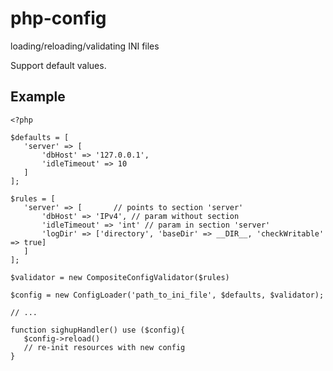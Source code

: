 php-config
==========

loading/reloading/validating INI files

Support default values.

Example
-------

```
<?php

$defaults = [
   'server' => [
       'dbHost' => '127.0.0.1',
       'idleTimeout' => 10
   ]
];

$rules = [
   'server' => [       // points to section 'server'
       'dbHost' => 'IPv4', // param without section
       'idleTimeout' => 'int' // param in section 'server'
       'logDir' => ['directory', 'baseDir' => __DIR__, 'checkWritable' => true]
   ]
];

$validator = new CompositeConfigValidator($rules)

$config = new ConfigLoader('path_to_ini_file', $defaults, $validator);

// ...

function sighupHandler() use ($config){
   $config->reload()
   // re-init resources with new config
}

```

